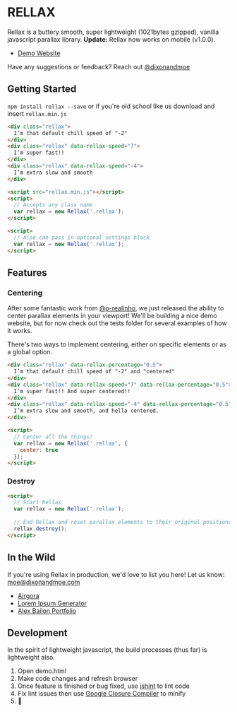 # RELLAX

Rellax is a buttery smooth, super lightweight (1021bytes gzipped), vanilla javascript parallax library. **Update:** Rellax now works on mobile (v1.0.0). 

* [Demo Website](https://dixonandmoe.com/rellax/)

Have any suggestions or feedback? Reach out [@dixonandmoe](https://twitter.com/dixonandmoe)

## Getting Started
`npm install rellax --save` or if you're old school like us download and insert `rellax.min.js`

```html
<div class="rellax">
  I’m that default chill speed of "-2"
</div>
<div class="rellax" data-rellax-speed="7">
  I’m super fast!!
</div>
<div class="rellax" data-rellax-speed="-4">
  I’m extra slow and smooth
</div>

<script src="rellax.min.js"></script>
<script>
  // Accepts any class name
  var rellax = new Rellax('.rellax');
</script>
```
```html
<script>
  // Also can pass in optional settings block
  var rellax = new Rellax('.rellax');
</script>
```
## Features

### Centering
After some fantastic work from [@p-realinho](https://github.com/p-realinho), we just released the ability to center parallax elements in your viewport! We'll be building a nice demo website, but for now check out the tests folder for several examples of how it works.

There's two ways to implement centering, either on specific elements or as a global option.
```html
<div class="rellax" data-rellax-percentage="0.5">
  I’m that default chill speed of "-2" and "centered"
</div>
<div class="rellax" data-rellax-speed="7" data-rellax-percentage="0.5">
  I’m super fast!! And super centered!!
</div>
<div class="rellax" data-rellax-speed="-4" data-rellax-percentage="0.5">
  I’m extra slow and smooth, and hella centered.
</div>
```
```html
<script>
  // Center all the things!
  var rellax = new Rellax('.rellax', {
    center: true
  });
</script>
```
### Destroy
```html
<script>
  // Start Rellax
  var rellax = new Rellax('.rellax');
  
  // End Rellax and reset parallax elements to their original positions
  rellax.destroy();
</script>
```
## In the Wild
If you're using Rellax in production, we'd love to list you here! Let us know: moe@dixonandmoe.com
- [Airgora](https://www.airgora.com/competition)
- [Lorem Ipsum Generator](https://loremipsumgenerator.com/)
- [Alex Bailon Portfolio](http://www.iambailon.com/)

## Development
In the spirit of lightweight javascript, the build processes (thus far) is lightweight also.

1. Open demo.html
2. Make code changes and refresh browser
3. Once feature is finished or bug fixed, use [jshint](http://jshint.com/) to lint code
4. Fix lint issues then use [Google Closure Compiler](https://closure-compiler.appspot.com/home) to minify
5. 🍻

